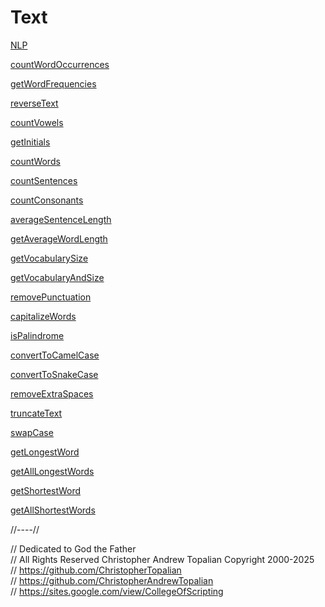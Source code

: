 # Text

[NLP](nlp/nlp.md)  

[countWordOccurrences](countWordOccurrences.js)

[getWordFrequencies](getWordFrequencies.js)

[reverseText](reverseText.js)

[countVowels](countVowels.js)

[getInitials](getInitials.js)

[countWords](countWords.js)

[countSentences](countSentences.js)

[countConsonants](countConsonants.js)

[averageSentenceLength](averageSentenceLength.js)

[getAverageWordLength](getAverageWordLength.js)

[getVocabularySize](getVocabularySize.js)

[getVocabularyAndSize](getVocabularyAndSize.js)

[removePunctuation](removePunctuation.js)

[capitalizeWords](capitalizeWords.js)

[isPalindrome](isPalindrome.js)

[convertToCamelCase](convertToCamelCase.js)

[convertToSnakeCase](convertToSnakeCase.js)

[removeExtraSpaces](removeExtraSpaces.js)

[truncateText](truncateText.js)

[swapCase](swapCase.js)

[getLongestWord](getLongestWord.js)

[getAllLongestWords](getAllLongestWords.js)

[getShortestWord](getShortestWord.js)  

[getAllShortestWords](getAllShortestWords.js)  

//----//

// Dedicated to God the Father  
// All Rights Reserved Christopher Andrew Topalian Copyright 2000-2025  
// https://github.com/ChristopherTopalian  
// https://github.com/ChristopherAndrewTopalian  
// https://sites.google.com/view/CollegeOfScripting

